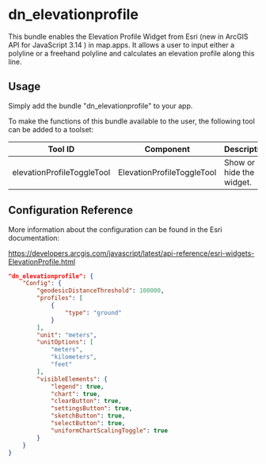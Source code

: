 # dn_elevationprofile

This bundle enables the Elevation Profile Widget from Esri (new in ArcGIS API for JavaScript 3.14 ) in map.apps. It allows a user to input either a polyline or a freehand polyline and calculates an elevation profile along this line.

## Usage
Simply add the bundle "dn_elevationprofile" to your app.

To make the functions of this bundle available to the user, the following tool can be added to a toolset:

| Tool ID                    | Component                  | Description              |
|----------------------------|----------------------------|--------------------------|
| elevationProfileToggleTool | ElevationProfileToggleTool | Show or hide the widget. |

## Configuration Reference

More information about the configuration can be found in the Esri documentation:

https://developers.arcgis.com/javascript/latest/api-reference/esri-widgets-ElevationProfile.html

```json
"dn_elevationprofile": {
    "Config": {
        "geodesicDistanceThreshold": 100000,
        "profiles": [
            {
                "type": "ground"
            }
        ],
        "unit": "meters",
        "unitOptions": [
            "meters",
            "kilometers",
            "feet"
        ],
        "visibleElements": {
            "legend": true,
            "chart": true,
            "clearButton": true,
            "settingsButton": true,
            "sketchButton": true,
            "selectButton": true,
            "uniformChartScalingToggle": true
        }
    }
}
```
